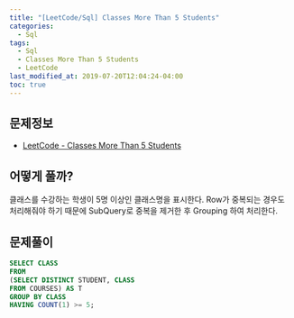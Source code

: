 ```yaml
---
title: "[LeetCode/Sql] Classes More Than 5 Students"
categories: 
  - Sql
tags:
  - Sql
  - Classes More Than 5 Students
  - LeetCode
last_modified_at: 2019-07-20T12:04:24-04:00
toc: true
---
```


문제정보
-
- [LeetCode - Classes More Than 5 Students](https://leetcode.com/problems/classes-more-than-5-students)

어떻게 풀까?
-
클래스를 수강하는 학생이 5명 이상인 클래스명을 표시한다.
Row가 중복되는 경우도 처리해줘야 하기 때문에 SubQuery로 중복을 제거한 후 Grouping 하여 처리한다.


문제풀이
-
~~~sql
SELECT CLASS
FROM 
(SELECT DISTINCT STUDENT, CLASS
FROM COURSES) AS T
GROUP BY CLASS
HAVING COUNT(1) >= 5;
~~~